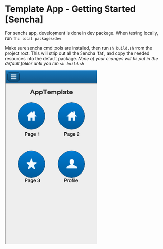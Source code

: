 Template App - Getting Started [Sencha]
===============

For sencha app, development is done in dev package.
When testing locally, run `fhc local packages=dev`

Make sure sencha cmd tools are installed, then run `sh build.sh` from the project root.
This will strip out all the Sencha 'fat', and copy the needed resources into the default package.
*None of your changes will be put in the default folder until you run `sh build.sh`*

![ScreenShot](screenshot.png)